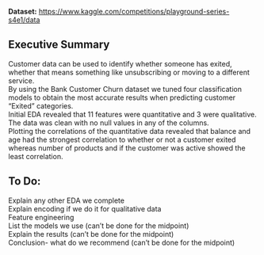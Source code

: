 **Dataset:** https://www.kaggle.com/competitions/playground-series-s4e1/data

## **Executive Summary**
Customer data can be used to identify whether someone has exited, whether that means something like unsubscribing or moving to a different service. <br /> 
By using the Bank Customer Churn dataset we tuned four classification models to obtain the most accurate results when predicting customer “Exited” categories. <br /> 
Initial EDA revealed that 11 features were quantitative and 3 were qualitative. The data was clean with no null values in any of the columns. <br />
Plotting the correlations of the quantitative data revealed that balance and age had the strongest correlation to whether or not a customer exited whereas number of products and if the customer was active showed the least correlation.

## **To Do:**
Explain any other EDA we complete <br />
Explain encoding if we do it for qualitative data <br />
Feature engineering <br />
List the models we use (can’t be done for the midpoint) <br />
Explain the results (can’t be done for the midpoint) <br />
Conclusion- what do we recommend (can’t be done for the midpoint) <br />
